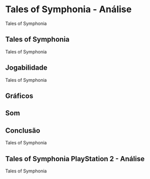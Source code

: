 ---
---

# Tales of Symphonia - Análise

Tales of Symphonia

## Tales of Symphonia

Tales of Symphonia

## Jogabilidade

Tales of Symphonia

## Gráficos


## Som

## Conclusão

Tales of Symphonia

## Tales of Symphonia PlayStation 2 - Análise

Tales of Symphonia
